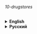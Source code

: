 ###### 10-drugstores

<details><summary> 
<strong>English</strong>
</summary>

# 10 drugstores

### The task of the second year of Yandex Lyceum
###### It is necessary to create a console application that will find 10 nearest pharmacies at the entered address and color them depending on the operating mode

#### To work with the program, you need to get API key:
* [Geocoder](https://yandex.com/dev/maps/geocoder/)
* [Places HTTP API](https://yandex.com/dev/maps/geosearch/)

##### Interaction with the program is performed via the command line. 
##### Launch example:

```commandline
python main.py Moscow Moscow Kremlin
```

</details>

<details><summary> 
<strong>Русский</strong>
</summary>

# 10 аптек

### Задание второго курса Яндекс Лицея
###### Необходимо создать консольное приложение, которое по введённому адресу найдет 10 ближайших аптек и раскрасит их в зависимости от режима работы.

#### Для работы с программой вам необходимо получить API ключ: 
* [Геокодер](https://yandex.ru/dev/maps/geocoder/)
* [API Поиска по организациям](https://yandex.ru/dev/maps/geosearch/)

##### Взаимодействие с программой осуществляется через командную строку. 
##### Пример запуска:

```commandline
python main.py Москва Московский кремль
```

</details>